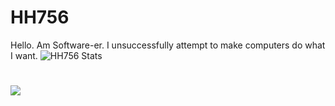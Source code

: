 # HH756

Hello. Am Software-er. I unsuccessfully attempt to make computers do what I want. 
![HH756 Stats](https://github-readme-stats.vercel.app/api?username=HH756&hide=contribs,prs)
#


<img src='https://external-content.duckduckgo.com/iu/?u=http%3A%2F%2Fwww.saic.edu%2F~anelso13%2Fgif%2Fimages%2Fcat14.gif&f=1&nofb=1&ipt=d7328107ee6c49357987a2cb59e02471799689b564a4629d087a56ceee4110ee&ipo=images'>

